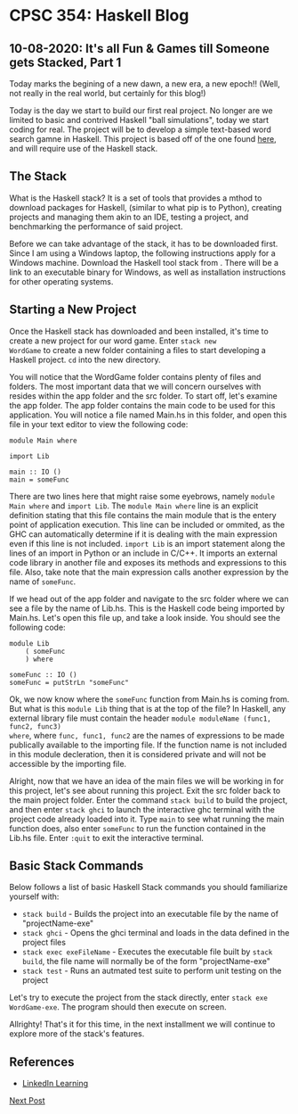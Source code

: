 # CPSC 354: Haskell Blog  

## 10-08-2020: It's all Fun & Games till Someone gets Stacked, Part 1

Today marks the begining of a new dawn, a new era, a new epoch!! (Well, not really in the real world, but certainly for this blog!)

Today is the day we start to build our first real project. No longer are we limited to basic and contrived Haskell "ball simulations", today we start coding for real. The project will be to develop a simple text-based word search gamne in Haskell. This project is based off of the one found <a href="https://www.linkedin.com/learning/learning-haskell-programming/creating-a-project-with-stack?u=2195556">here</a>, and will require use of the Haskell stack. 

## The Stack 
What is the Haskell stack? It is a set of tools that provides a mthod to download packages for Haskell, (similar to what pip is to Python), creating projects and managing them akin to an IDE, testing a project, and benchmarking the performance of said project. 

Before we can take advantage of the stack, it has to be downloaded first. Since I am using a Windows laptop, the following instructions apply for a Windows machine. Download the Haskell tool stack from <a href="https://docs.haskellstack.org/en/stable/README/"></a>. There will be a link to an executable binary for Windows, as well as installation instructions for other operating systems. 

## Starting a New Project
Once the Haskell stack has downloaded and been installed, it's time to create a new project for our word game. Enter <code>stack new WordGame</code> to create a new folder containing a files to start developing a Haskell project. <code>cd</code> into the new directory. 

You will notice that the WordGame folder contains plenty of files and folders. The most important data that we will concern ourselves with resides within the app folder and the src folder. To start off, let's examine the app folder. The app folder contains the main code to be used for this application. You will notice a file named Main.hs in this folder, and open this file in your text editor to view the following code: 
<pre><code>module Main where

import Lib

main :: IO ()
main = someFunc
</code></pre>
There are two lines here that might raise some eyebrows, namely <code>module Main where</code> and <code>import Lib</code>. The <code>module Main where</code> line is an explicit definition stating that this file contains the main module that is the entery point of application execution. This line can be included or ommited, as the GHC can automatically determine if it is dealing with the main expression even if this line is not included. <code>import Lib</code> is an import statement along the lines of an import in Python or an include in C/C++. It imports an external code library in another file and exposes its methods and expressions to this file. Also, take note that the main expression calls another expression by the name of <code>someFunc</code>.

If we head out of the app folder and navigate to the src folder where we can see a file by the name of Lib.hs. This is the Haskell code being imported by Main.hs. Let's open this file up, and take a look inside. You should see the following code: 
<pre><code>module Lib
    ( someFunc
    ) where

someFunc :: IO ()
someFunc = putStrLn "someFunc"
</code></pre>
Ok, we now know where the <code>someFunc</code> function from Main.hs is coming from. But what is this <code>module Lib</code> thing that is at the top of the file? In Haskell, any external library file must contain the header <code>module moduleName (func1, func2, func3) where</code>, where <code>func, func1, func2</code> are the names of expressions to be made publically available to the importing file. If the function name is not included in this module decleration, then it is considered private and will not be accessible by the importing file. 

Alright, now that we have an idea of the main files we will be working in for this project, let's see about running this project. Exit the src folder back to the main project folder. Enter the command <code>stack build</code> to build the project, and then enter <code>stack ghci</code> to launch the interactive ghc terminal with the project code already loaded into it. Type <code>main</code> to see what running the main function does, also enter <code>someFunc</code> to run the function contained in the Lib.hs file. Enter <code>:quit</code> to exit the interactive terminal. 

## Basic Stack Commands
Below follows a list of basic Haskell Stack commands you should familiarize yourself with: 
<ul>
  <li><code>stack build</code> - Builds the project into an executable file by the name of "projectName-exe"</li>
  <li><code>stack ghci</code> - Opens the ghci terminal and loads in the data defined in the project files</li>
  <li><code>stack exec exeFileName</code> - Executes the executable file built by <code>stack build</code>, the file name will normally be of the form "projectName-exe"</li>
   <li><code>stack test</code> - Runs an autmated test suite to perform unit testing on the project</li>
</ul>
Let's try to execute the project from the stack directly, enter <code>stack exe WordGame-exe</code>. The program should then execute on screen. 

Allrighty! That's it for this time, in the next installment we will continue to explore more of the stack's features. 

## References
<ul>
    <li><a href="https://www.linkedin.com/learning/learning-haskell-programming/creating-a-project-with-stack?u=2195556">LinkedIn Learning</a></li>
</ul>

<a href="https://github.com/GaryZ700/Haskell_Blog/blob/master/blog5.md">Next Post</a>
